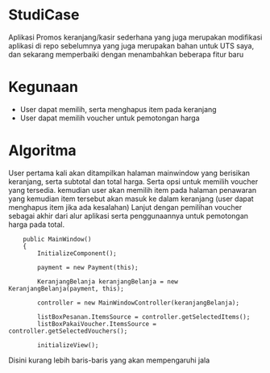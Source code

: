 # StudiCase

Aplikasi Promos keranjang/kasir sederhana yang juga merupakan modifikasi aplikasi di repo sebelumnya yang juga merupakan bahan untuk UTS saya, dan sekarang memperbaiki dengan menambahkan beberapa fitur baru

# Kegunaan
- User dapat memilih, serta menghapus item pada keranjang
- User dapat memilih voucher untuk pemotongan harga

# Algoritma
 User pertama kali akan ditampilkan halaman mainwindow yang berisikan keranjang, serta subtotal dan total harga. Serta opsi untuk memilih voucher yang tersedia.
 kemudian user akan memilih item pada halaman penawaran yang kemudian item tersebut akan masuk ke dalam keranjang (user dapat menghapus item jika ada kesalahan)
 Lanjut dengan pemilihan voucher sebagai akhir dari alur aplikasi serta penggunaannya untuk pemotongan harga pada total.


        public MainWindow()
        {
            InitializeComponent();

            payment = new Payment(this);

            KeranjangBelanja keranjangBelanja = new KeranjangBelanja(payment, this);

            controller = new MainWindowController(keranjangBelanja);

            listBoxPesanan.ItemsSource = controller.getSelectedItems();
            listBoxPakaiVoucher.ItemsSource = controller.getSelectedVouchers();

            initializeView();


Disini kurang lebih baris-baris yang akan mempengaruhi jala
